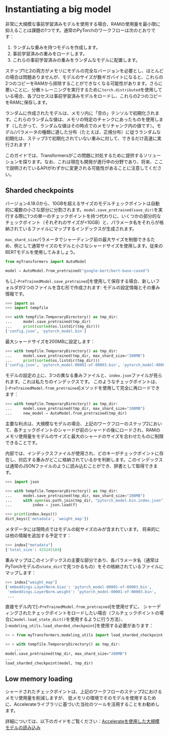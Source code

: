 <!--Copyright 2023 The HuggingFace Team. All rights reserved.

Licensed under the Apache License, Version 2.0 (the "License"); you may not use this file except in compliance with
the License. You may obtain a copy of the License at

http://www.apache.org/licenses/LICENSE-2.0

Unless required by applicable law or agreed to in writing, software distributed under the License is distributed on
an "AS IS" BASIS, WITHOUT WARRANTIES OR CONDITIONS OF ANY KIND, either express or implied. See the License for the
specific language governing permissions and limitations under the License.

⚠️ Note that this file is in Markdown but contain specific syntax for our doc-builder (similar to MDX) that may not be
rendered properly in your Markdown viewer.

-->

# Instantiating a big model

非常に大規模な事前学習済みモデルを使用する場合、RAMの使用量を最小限に抑えることは課題の1つです。通常のPyTorchのワークフローは次のとおりです：

1. ランダムな重みを持つモデルを作成します。
2. 事前学習済みの重みをロードします。
3. これらの事前学習済みの重みをランダムなモデルに配置します。

ステップ1と2の両方がメモリにモデルの完全なバージョンを必要とし、ほとんどの場合は問題ありませんが、モデルのサイズが数ギガバイトになると、これらの2つのコピーをRAMから排除することができなくなる可能性があります。さらに悪いことに、分散トレーニングを実行するために`torch.distributed`を使用している場合、各プロセスは事前学習済みモデルをロードし、これらの2つのコピーをRAMに保存します。

<Tip>

ランダムに作成されたモデルは、メモリ内に「空の」テンソルで初期化されます。これらのランダムな値は、メモリの特定のチャンクにあったものを使用します（したがって、ランダムな値はその時点でのメモリチャンク内の値です）。モデル/パラメータの種類に適した分布（たとえば、正規分布）に従うランダムな初期化は、ステップ3で初期化されていない重みに対して、できるだけ高速に実行されます！

</Tip>

このガイドでは、Transformersがこの問題に対処するために提供するソリューションを探ります。なお、これは現在も開発が進行中の分野であり、将来、ここで説明されているAPIがわずかに変更される可能性があることに注意してください。

## Sharded checkpoints

バージョン4.18.0から、10GBを超えるサイズのモデルチェックポイントは自動的に複数の小さな部分に分割されます。`model.save_pretrained(save_dir)`を実行する際に1つの単一のチェックポイントを持つ代わりに、いくつかの部分的なチェックポイント（それぞれのサイズが<10GB）と、パラメータ名をそれらが格納されているファイルにマップするインデックスが生成されます。

`max_shard_size`パラメータでシャーディング前の最大サイズを制御できるため、例として通常サイズのモデルと小さなシャードサイズを使用します。従来のBERTモデルを使用してみましょう。

```py
from myTransformers import AutoModel

model = AutoModel.from_pretrained("google-bert/bert-base-cased")
```

もし[`~PreTrainedModel.save_pretrained`]を使用して保存する場合、新しいフォルダが2つのファイルを含む形で作成されます: モデルの設定情報とその重み情報です。

```py
>>> import os
>>> import tempfile

>>> with tempfile.TemporaryDirectory() as tmp_dir:
...     model.save_pretrained(tmp_dir)
...     print(sorted(os.listdir(tmp_dir)))
['config.json', 'pytorch_model.bin']
```

最大シャードサイズを200MBに設定します：

```py
>>> with tempfile.TemporaryDirectory() as tmp_dir:
...     model.save_pretrained(tmp_dir, max_shard_size="200MB")
...     print(sorted(os.listdir(tmp_dir)))
['config.json', 'pytorch_model-00001-of-00003.bin', 'pytorch_model-00002-of-00003.bin', 'pytorch_model-00003-of-00003.bin', 'pytorch_model.bin.index.json']
```

モデルの設定の上に、3つの異なる重みファイルと、`index.json`ファイルが見られます。これは私たちのインデックスです。
このようなチェックポイントは、[`~PreTrainedModel.from_pretrained`]メソッドを使用して完全に再ロードできます：

```py
>>> with tempfile.TemporaryDirectory() as tmp_dir:
...     model.save_pretrained(tmp_dir, max_shard_size="200MB")
...     new_model = AutoModel.from_pretrained(tmp_dir)
```

主要な利点は、大規模なモデルの場合、上記のワークフローのステップ2において、各チェックポイントのシャードが前のシャードの後にロードされ、RAMのメモリ使用量をモデルのサイズと最大のシャードのサイズを合わせたものに制限できることです。

内部では、インデックスファイルが使用され、どのキーがチェックポイントに存在し、対応する重みがどこに格納されているかを判断します。このインデックスは通常のJSONファイルのように読み込むことができ、辞書として取得できます。


```py
>>> import json

>>> with tempfile.TemporaryDirectory() as tmp_dir:
...     model.save_pretrained(tmp_dir, max_shard_size="200MB")
...     with open(os.path.join(tmp_dir, "pytorch_model.bin.index.json"), "r") as f:
...         index = json.load(f)

>>> print(index.keys())
dict_keys(['metadata', 'weight_map'])
```

メタデータには現時点ではモデルの総サイズのみが含まれています。
将来的には他の情報を追加する予定です：

```py
>>> index["metadata"]
{'total_size': 433245184}
```

重みマップはこのインデックスの主要な部分であり、各パラメータ名（通常はPyTorchモデルの`state_dict`で見つかるもの）をその格納されているファイルにマップします：

```py
>>> index["weight_map"]
{'embeddings.LayerNorm.bias': 'pytorch_model-00001-of-00003.bin',
 'embeddings.LayerNorm.weight': 'pytorch_model-00001-of-00003.bin',
 ...
```

直接モデル内で[`~PreTrainedModel.from_pretrained`]を使用せずに、
シャーディングされたチェックポイントをロードしたい場合（フルチェックポイントの場合に`model.load_state_dict()`を使用するように行う方法）、[`~modeling_utils.load_sharded_checkpoint`]を使用する必要があります：

```py
>> > from myTransformers.modeling_utils import load_sharded_checkpoint

>> > with tempfile.TemporaryDirectory() as tmp_dir:
    ...
model.save_pretrained(tmp_dir, max_shard_size="200MB")
...
load_sharded_checkpoint(model, tmp_dir)
```


## Low memory loading

シャードされたチェックポイントは、上記のワークフローのステップ2におけるメモリ使用量を削減しますが、
低メモリの環境でそのモデルを使用するために、Accelerateライブラリに基づいた当社のツールを活用することをお勧めします。

詳細については、以下のガイドをご覧ください：[Accelerateを使用した大規模モデルの読み込み](./main_classes/model#large-model-loading)
